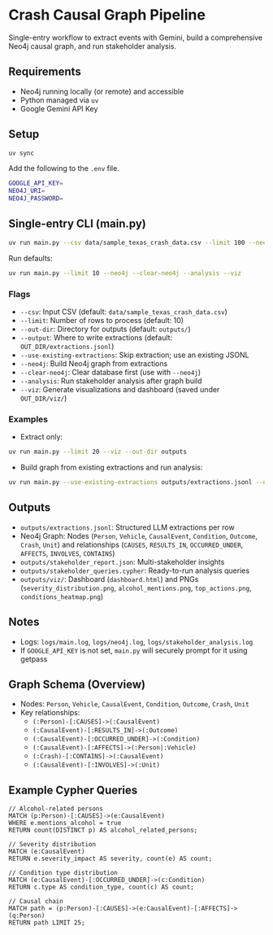 # Crash Causal Graph Pipeline

Single-entry workflow to extract events with Gemini, build a comprehensive Neo4j causal graph, and run stakeholder analysis.

## Requirements

- Neo4j running locally (or remote) and accessible
- Python managed via `uv`
- Google Gemini API Key

## Setup

```bash
uv sync
```

Add the following to the `.env` file.

```bash
GOOGLE_API_KEY=
NEO4J_URI=
NEO4J_PASSWORD=
```

## Single-entry CLI (main.py)

```bash
uv run main.py --csv data/sample_texas_crash_data.csv --limit 100 --neo4j --clear-neo4j --analysis --viz --out-dir outputs
```

Run defaults:

```bash
uv run main.py --limit 10 --neo4j --clear-neo4j --analysis --viz
```

### Flags

- `--csv`: Input CSV (default: `data/sample_texas_crash_data.csv`)
- `--limit`: Number of rows to process (default: 10)
- `--out-dir`: Directory for outputs (default: `outputs/`)
- `--output`: Where to write extractions (default: `OUT_DIR/extractions.jsonl`)
- `--use-existing-extractions`: Skip extraction; use an existing JSONL
- `--neo4j`: Build Neo4j graph from extractions
- `--clear-neo4j`: Clear database first (use with `--neo4j`)
- `--analysis`: Run stakeholder analysis after graph build
- `--viz`: Generate visualizations and dashboard (saved under `OUT_DIR/viz/`)

### Examples

- Extract only:

```bash
uv run main.py --limit 20 --viz --out-dir outputs
```

- Build graph from existing extractions and run analysis:

```bash
uv run main.py --use-existing-extractions outputs/extractions.jsonl --neo4j --clear-neo4j --analysis --viz --out-dir outputs
```

## Outputs

- `outputs/extractions.jsonl`: Structured LLM extractions per row
- Neo4j Graph: Nodes (`Person`, `Vehicle`, `CausalEvent`, `Condition`, `Outcome`, `Crash`, `Unit`) and relationships (`CAUSES`, `RESULTS_IN`, `OCCURRED_UNDER`, `AFFECTS`, `INVOLVES`, `CONTAINS`)
- `outputs/stakeholder_report.json`: Multi-stakeholder insights
- `outputs/stakeholder_queries.cypher`: Ready-to-run analysis queries
- `outputs/viz/`: Dashboard (`dashboard.html`) and PNGs (`severity_distribution.png`, `alcohol_mentions.png`, `top_actions.png`, `conditions_heatmap.png`)

## Notes

- Logs: `logs/main.log`, `logs/neo4j.log`, `logs/stakeholder_analysis.log`
- If `GOOGLE_API_KEY` is not set, `main.py` will securely prompt for it using getpass

## Graph Schema (Overview)

- Nodes: `Person`, `Vehicle`, `CausalEvent`, `Condition`, `Outcome`, `Crash`, `Unit`
- Key relationships:
  - `(:Person)-[:CAUSES]->(:CausalEvent)`
  - `(:CausalEvent)-[:RESULTS_IN]->(:Outcome)`
  - `(:CausalEvent)-[:OCCURRED_UNDER]->(:Condition)`
  - `(:CausalEvent)-[:AFFECTS]->(:Person|:Vehicle)`
  - `(:Crash)-[:CONTAINS]->(:CausalEvent)`
  - `(:CausalEvent)-[:INVOLVES]->(:Unit)`

## Example Cypher Queries

```cypher
// Alcohol-related persons
MATCH (p:Person)-[:CAUSES]->(e:CausalEvent)
WHERE e.mentions_alcohol = true
RETURN count(DISTINCT p) AS alcohol_related_persons;

// Severity distribution
MATCH (e:CausalEvent)
RETURN e.severity_impact AS severity, count(e) AS count;

// Condition type distribution
MATCH (e:CausalEvent)-[:OCCURRED_UNDER]->(c:Condition)
RETURN c.type AS condition_type, count(c) AS count;

// Causal chain
MATCH path = (p:Person)-[:CAUSES]->(e:CausalEvent)-[:AFFECTS]->(q:Person)
RETURN path LIMIT 25;
```

